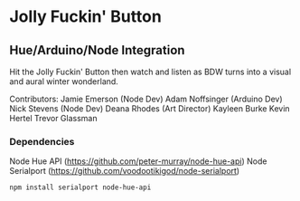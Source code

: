 # Jolly Fuckin' Button
## Hue/Arduino/Node Integration

Hit the Jolly Fuckin' Button then watch and listen as BDW turns into a visual and aural winter wonderland.

Contributors:
Jamie Emerson (Node Dev)
Adam Noffsinger (Arduino Dev)
Nick Stevens (Node Dev)
Deana Rhodes (Art Director)
Kayleen Burke
Kevin Hertel
Trevor Glassman

### Dependencies
Node Hue API (https://github.com/peter-murray/node-hue-api)
Node Serialport (https://github.com/voodootikigod/node-serialport)

	npm install serialport node-hue-api